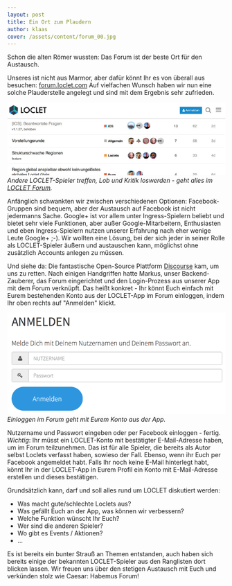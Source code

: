 ```yaml
---
layout: post
title: Ein Ort zum Plaudern
author: klaas
cover: /assets/content/forum_00.jpg
---
```


Schon die alten Römer wussten: Das Forum ist der beste Ort für den Austausch.


Unseres ist nicht aus Marmor, aber dafür könnt Ihr es von überall aus besuchen:
[forum.loclet.com](https://forum.loclet.com)
Auf vielfachen Wunsch haben wir nun eine solche Plauderstelle angelegt und sind mit dem Ergebnis sehr zufrieden.

![](/assets/content/forum_01.jpg)
*Andere LOCLET-Spieler treffen, Lob und Kritik loswerden - geht alles im [LOCLET Forum](https://forum.loclet.com).*

Anfänglich schwankten wir zwischen verschiedenen Optionen: Facebook-Gruppen sind bequem, aber der Austausch auf
Facebook ist nicht jedermanns Sache. Google+ ist vor allem unter Ingress-Spielern beliebt und bietet sehr viele
Funktionen, aber außer Google-Mitarbeitern, Enthusiasten und eben Ingress-Spielern nutzen unserer Erfahrung nach eher
wenige Leute Google+ ;-). Wir wollten eine Lösung, bei der sich jeder in seiner Rolle als LOCLET-Spieler äußern und
austauschen kann, möglichst ohne zusätzlich Accounts anlegen zu müssen.

Und siehe da: Die fantastische Open-Source Plattform [Discourse](http://www.discourse.org/) kam, um uns zu retten.
Nach einigen Handgriffen hatte Markus, unser Backend-Zauberer, das Forum eingerichtet und den Login-Prozess aus unserer
App mit dem Forum verknüpft. Das heißt konkret - Ihr könnt Euch einfach mit Eurem bestehenden Konto aus der
LOCLET-App im Forum einloggen, indem Ihr oben rechts auf "Anmelden" klickt.

![](/assets/content/forum_02.png)
*Einloggen im Forum geht mit Eurem Konto aus der App.*

Nutzername und Passwort eingeben oder per Facebook einloggen - fertig.
_Wichtig_: Ihr müsst ein LOCLET-Konto mit bestätigter E-Mail-Adresse haben, um im Forum teilzunehmen. Das ist für alle
Spieler, die bereits als Autor selbst Loclets verfasst haben, sowieso der Fall. Ebenso, wenn ihr Euch per Facebook
angemeldet habt. Falls Ihr noch keine E-Mail hinterlegt habt, könnt Ihr in der LOCLET-App in Eurem Profil ein Konto mit
E-Mail-Adresse erstellen und dieses bestätigen.

Grundsätzlich kann, darf und soll alles rund um LOCLET diskutiert werden:

* Was macht gute/schlechte Loclets aus?
* Was gefällt Euch an der App, was können wir verbessern?
* Welche Funktion wünscht Ihr Euch?
* Wer sind die anderen Spieler?
* Wo gibt es Events / Aktionen?
* ...

Es ist bereits ein bunter Strauß an Themen entstanden, auch haben sich bereits einige der bekannten LOCLET-Spieler
aus den Ranglisten dort blicken lassen. Wir freuen uns über den stetigen Austausch mit Euch und verkünden stolz wie
Caesar: Habemus Forum!